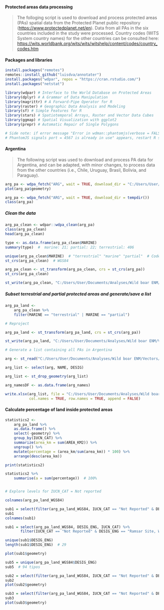 #### Protected areas data processing
> The folloging script is used to download and process protected areas (PAs) spatial data from the Protected Planet public repository (https://www.protectedplanet.net/en). 
Data from all PAs in the six countries included in the study were processed.
Country codes (WITS System country names) for the other countries can be consulted here: https://wits.worldbank.org/wits/wits/witshelp/content/codes/country_codes.htm

#### Packages and libraries 

```r
install.packages("remotes")
remotes::install_github("luisdva/annotater")
install.packages("wdpar", repos = "https://cran.rstudio.com/")
install.packages("netstat")

library(wdpar) # Interface to the World Database on Protected Areas 
library(dplyr) # A Grammar of Data Manipulation 
library(magrittr) # A Forward-Pipe Operator for R
library(raster) # Geographic Data Analysis and Modeling
library(sf) # Simple Features for R
library(stars) # Spatiotemporal Arrays, Raster and Vector Data Cubes
library(ggmap) # Spatial Visualization with ggplot2 
library(prepr) # Automatic Repair of Single Polygons

# Side note: if error message "Error in wdman::phantomjs(verbose = FALSE) : 
# PhantomJS signals port = 4567 is already in use" appears, restart R session to free port
```

#### Argentina
> The following script was used to download and process PA data for Argentina, and can be adapted, with minor changes, to process data from the other countries (i.e., Chile, Uruguay, Brasil, Bolivia, and Paraguay). 

```r
arg_pa <- wdpa_fetch("ARG", wait = TRUE, download_dir = "C:/Users/User/Documents/Analyses/Wild boar ENM/Vectors/AP_Arg")
plot(arg_pa$geometry)

arg_pa <- wdpa_fetch("ARG", wait = TRUE, download_dir = tempdir())
class(arg_pa)
```

##### Clean the data

```r
arg_pa_clean <- wdpar::wdpa_clean(arg_pa)
class(arg_pa_clean)
head(arg_pa_clean)

type <- as.data.frame(arg_pa_clean$MARINE)
summary(type)  #  marine: 21; partial: 22; terrestrial: 406

unique(arg_pa_clean$MARINE)  # "terrestrial" "marine" "partial"  # Codes 0, 1 and 2 in shapefile
st_crs(arg_pa_clean)  # WGS84

arg_pa_clean <- st_transform(arg_pa_clean, crs = st_crs(arg_pa))
st_crs(arg_pa_clean)

st_write(arg_pa_clean, "C:/Users/User/Documents/Analyses/Wild boar ENM/Vectors/AP_Arg/Arg_PA_clean.shp")
```

##### Subset terrestrial and partial protected areas and generate/save a list

```r
arg_pa_land <-
    arg_pa_clean %>%
    filter(MARINE == "terrestrial" | MARINE == "partial")

# Reproject

arg_pa_land <- st_transform(arg_pa_land, crs = st_crs(arg_pa))

st_write(arg_pa_land, "C:/Users/User/Documents/Analyses/Wild boar ENM/Vectors/AP_Arg/Arg_PA_final.shp")

# Generate a list containing all PAs in Argentina

arg <- st_read("C:/Users/User/Documents/Analyses/Wild boar ENM/Vectors/AP_Arg/Arg_PA_final.shp")

arg_list <- select(arg, NAME, DESIG)

arg_list <- st_drop_geometry(arg_list)

arg_namesDF <- as.data.frame(arg_names)

write.xlsx(arg_list, file = "C:/Users/User/Documents/Analyses/Wild boar ENM/Vectors/AP_Arg/Arg_PA_list.xls", sheetName = "Sheet1", 
           col.names = TRUE, row.names = TRUE, append = FALSE)
```

#### Calculate percentage of land inside protected areas

```r
statistics2 <-
    arg_pa_land %>%
    as.data.frame() %>%
    select(-geometry) %>%
    group_by(IUCN_CAT) %>%
    summarize(area_km = sum(AREA_KM2)) %>%
    ungroup() %>%
    mutate(percentage = (area_km/sum(area_km)) * 100) %>%
    arrange(desc(area_km))

print(statistics2)

statistics2 %>% 
    summarise(a = sum(percentage))  # 100%


# Explore levels for IUCN_CAT = Not reported

colnames(arg_pa_land_WGS84)

sub1 = select(filter(arg_pa_land_WGS84, IUCN_CAT == "Not Reported" & DESIG_ENG == "Ramsar Site, Wetland of International Importance"))
sub1 
colnames(sub1)

sub1 = select(arg_pa_land_WGS84, DESIG_ENG, IUCN_CAT) %>%
       filter(IUCN_CAT == "Not Reported" & DESIG_ENG == "Ramsar Site, Wetland of International Importance")

unique(sub1$DESIG_ENG) 
length(sub1$DESIG_ENG)  # 29

plot(sub1$geometry)

sub5 = unique(arg_pa_land_WGS84$DESIG_ENG)             
sub5  # 94 tipos 

sub2 = select(filter(arg_pa_land_WGS84, IUCN_CAT == "Not Reported" & DESIG_ENG == "Provincial Reserve"))
sub2 
plot(sub2$geometry)

sub3 = select(filter(arg_pa_land_WGS84, IUCN_CAT == "Not Reported" & DESIG_ENG == "Provincial Park"))
sub3 
plot(sub3$geometry)
```



